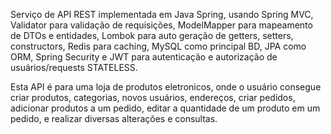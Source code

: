  Serviço de API REST implementada em Java Spring, usando 
Spring MVC, Validator para validação de requisições, ModelMapper para mapeamento de 
 DTOs e entidades, Lombok para auto geração de getters, setters, constructors, Redis para
 caching, MySQL como principal BD, JPA como ORM, Spring Security e JWT para 
 autenticação e autorização de usuários/requests STATELESS.
 

Esta API é para uma loja de produtos eletronicos, onde o usuário consegue criar produtos,
categorias, novos usuários, endereços, criar pedidos, adicionar produtos a um pedido, 
editar a quantidade de um produto em um pedido, e realizar diversas alterações e consultas.